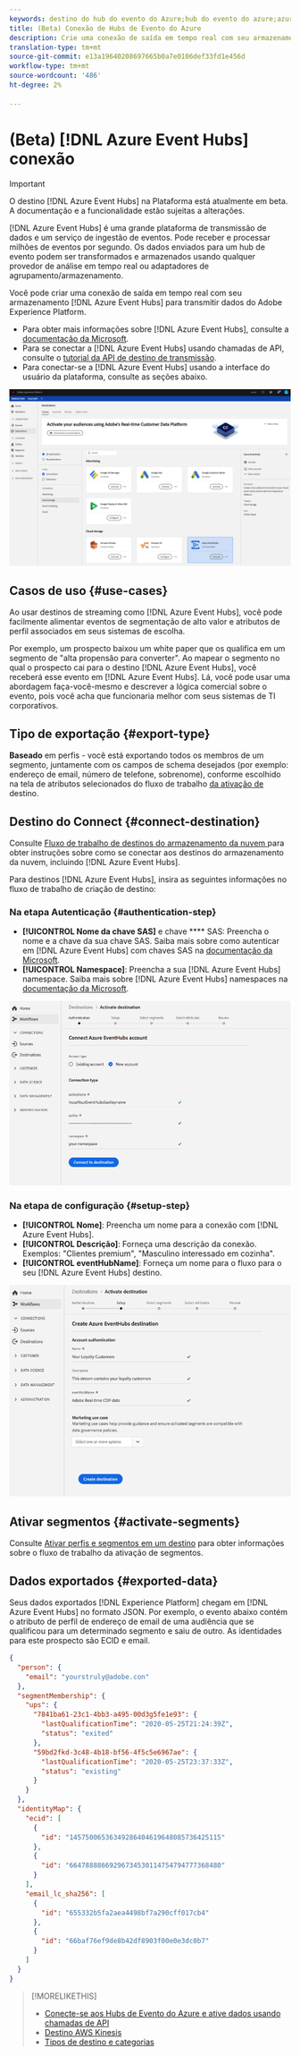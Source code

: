 ```yaml
---
keywords: destino do hub do evento do Azure;hub do evento do azure;azure eventhub
title: (Beta) Conexão de Hubs de Evento do Azure
description: Crie uma conexão de saída em tempo real com seu armazenamento de Hubs de Evento do Azure para transmitir dados do Experience Platform.
translation-type: tm+mt
source-git-commit: e13a19640208697665b0a7e0106def33fd1e456d
workflow-type: tm+mt
source-wordcount: '486'
ht-degree: 2%

---
```



# (Beta) [!DNL Azure Event Hubs] conexão

>[!IMPORTANT]
>
>O destino [!DNL Azure Event Hubs] na Plataforma está atualmente em beta. A documentação e a funcionalidade estão sujeitas a alterações.

[!DNL Azure Event Hubs] é uma grande plataforma de transmissão de dados e um serviço de ingestão de eventos. Pode receber e processar milhões de eventos por segundo. Os dados enviados para um hub de evento podem ser transformados e armazenados usando qualquer provedor de análise em tempo real ou adaptadores de agrupamento/armazenamento.

Você pode criar uma conexão de saída em tempo real com seu armazenamento [!DNL Azure Event Hubs] para transmitir dados do Adobe Experience Platform.

* Para obter mais informações sobre [!DNL Azure Event Hubs], consulte a [documentação da Microsoft](https://docs.microsoft.com/en-us/azure/event-hubs/event-hubs-about).
* Para se conectar a [!DNL Azure Event Hubs] usando chamadas de API, consulte o [tutorial da API de destino de transmissão](../../api/streaming-destinations.md).
* Para conectar-se a [!DNL Azure Event Hubs] usando a interface do usuário da plataforma, consulte as seções abaixo.

![Kinesis AWS na interface do usuário](../../assets/catalog/cloud-storage/event-hubs/catalog.png)

## Casos de uso {#use-cases}

Ao usar destinos de streaming como [!DNL Azure Event Hubs], você pode facilmente alimentar eventos de segmentação de alto valor e atributos de perfil associados em seus sistemas de escolha.

Por exemplo, um prospecto baixou um white paper que os qualifica em um segmento de &quot;alta propensão para converter&quot;. Ao mapear o segmento no qual o prospecto cai para o destino [!DNL Azure Event Hubs], você receberá esse evento em [!DNL Azure Event Hubs]. Lá, você pode usar uma abordagem faça-você-mesmo e descrever a lógica comercial sobre o evento, pois você acha que funcionaria melhor com seus sistemas de TI corporativos.

## Tipo de exportação {#export-type}

**Baseado**  em perfis - você está exportando todos os membros de um segmento, juntamente com os campos de schema desejados (por exemplo: endereço de email, número de telefone, sobrenome), conforme escolhido na tela de atributos selecionados do fluxo de trabalho [ da ativação de ](../../ui/activate-destinations.md#select-attributes)destino.

## Destino do Connect {#connect-destination}

Consulte [Fluxo de trabalho de destinos do armazenamento da nuvem ](./workflow.md)para obter instruções sobre como se conectar aos destinos do armazenamento da nuvem, incluindo [!DNL Azure Event Hubs].

Para destinos [!DNL Azure Event Hubs], insira as seguintes informações no fluxo de trabalho de criação de destino:

### Na etapa Autenticação {#authentication-step}

* **[!UICONTROL Nome da chave SAS]** e chave **** SAS: Preencha o nome e a chave da sua chave SAS. Saiba mais sobre como autenticar em [!DNL Azure Event Hubs] com chaves SAS na [documentação da Microsoft](https://docs.microsoft.com/en-us/azure/event-hubs/authenticate-shared-access-signature).
* **[!UICONTROL Namespace]**: Preencha a sua  [!DNL Azure Event Hubs] namespace. Saiba mais sobre [!DNL Azure Event Hubs] namespaces na [documentação da Microsoft](https://docs.microsoft.com/en-us/azure/event-hubs/event-hubs-create#create-an-event-hubs-namespace).

![Entrada necessária na etapa de autenticação](../../assets/catalog/cloud-storage/event-hubs/authentication.png)

### Na etapa de configuração {#setup-step}

* **[!UICONTROL Nome]**: Preencha um nome para a conexão com  [!DNL Azure Event Hubs].
* **[!UICONTROL Descrição]**: Forneça uma descrição da conexão.  Exemplos: &quot;Clientes premium&quot;, &quot;Masculino interessado em cozinha&quot;.
* **[!UICONTROL eventHubName]**: Forneça um nome para o fluxo para o seu  [!DNL Azure Event Hubs] destino.

![Dados necessários na etapa de configuração](../../assets/catalog/cloud-storage/event-hubs/setup.png)

## Ativar segmentos {#activate-segments}

Consulte [Ativar perfis e segmentos em um destino](../../ui/activate-destinations.md) para obter informações sobre o fluxo de trabalho da ativação de segmentos.

## Dados exportados {#exported-data}

Seus dados exportados [!DNL Experience Platform] chegam em [!DNL Azure Event Hubs] no formato JSON. Por exemplo, o evento abaixo contém o atributo de perfil de endereço de email de uma audiência que se qualificou para um determinado segmento e saiu de outro. As identidades para este prospecto são ECID e email.

```json
{
  "person": {
    "email": "yourstruly@adobe.con"
  },
  "segmentMembership": {
    "ups": {
      "7841ba61-23c1-4bb3-a495-00d3g5fe1e93": {
        "lastQualificationTime": "2020-05-25T21:24:39Z",
        "status": "exited"
      },
      "59bd2fkd-3c48-4b18-bf56-4f5c5e6967ae": {
        "lastQualificationTime": "2020-05-25T23:37:33Z",
        "status": "existing"
      }
    }
  },
  "identityMap": {
    "ecid": [
      {
        "id": "14575006536349286404619648085736425115"
      },
      {
        "id": "66478888669296734530114754794777368480"
      }
    ],
    "email_lc_sha256": [
      {
        "id": "655332b5fa2aea4498bf7a290cff017cb4"
      },
      {
        "id": "66baf76ef9de8b42df8903f00e0e3dc0b7"
      }
    ]
  }
}
```


>[!MORELIKETHIS]
>
>* [Conecte-se aos Hubs de Evento do Azure e ative dados usando chamadas de API](../../api/streaming-destinations.md)
>* [Destino AWS Kinesis](./amazon-kinesis.md)
>* [Tipos de destino e categorias](../../destination-types.md)